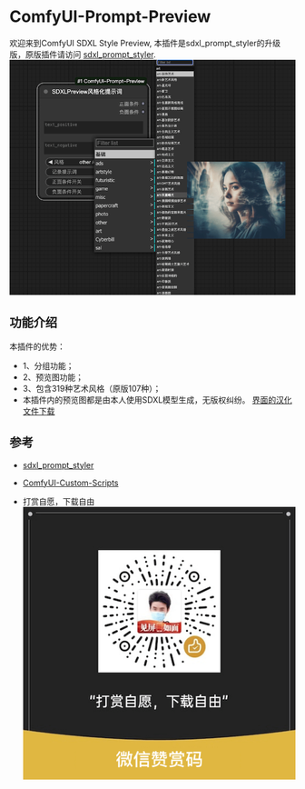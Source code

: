 # ComfyUI-Prompt-Preview
欢迎来到ComfyUI SDXL Style Preview, 本插件是sdxl_prompt_styler的升级版，原版插件请访问 [sdxl_prompt_styler](https://github.com/twri/sdxl_prompt_styler).
![demo](./assets/screen.png)

## 功能介绍
本插件的优势：
- 1、分组功能；
- 2、预览图功能；
- 3、包含319种艺术风格（原版107种）；
- 本插件内的预览图都是由本人使用SDXL模型生成，无版权纠纷。 [界面的汉化文件下载](https://pan.quark.cn/s/a0e2d7393be1)


## 参考
- [sdxl_prompt_styler](https://github.com/twri/sdxl_prompt_styler)
- [ComfyUI-Custom-Scripts](https://github.com/pythongosssss/ComfyUI-Custom-Scripts)

- 打赏自愿，下载自由![demo](./assets/赞赏码.png)
